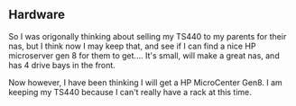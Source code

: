 ## Hardware
So I was origonally thinking about selling my TS440 to my parents for their nas,
but I think now I may keep that, and see if I can find a nice HP microserver gen
8 for them to get.... It's small, will make a great nas, and has 4 drive bays in
the front.

Now however, I have been thinking I will get a HP MicroCenter Gen8. I am keeping
my TS440 because I can't really have a rack at this time.
